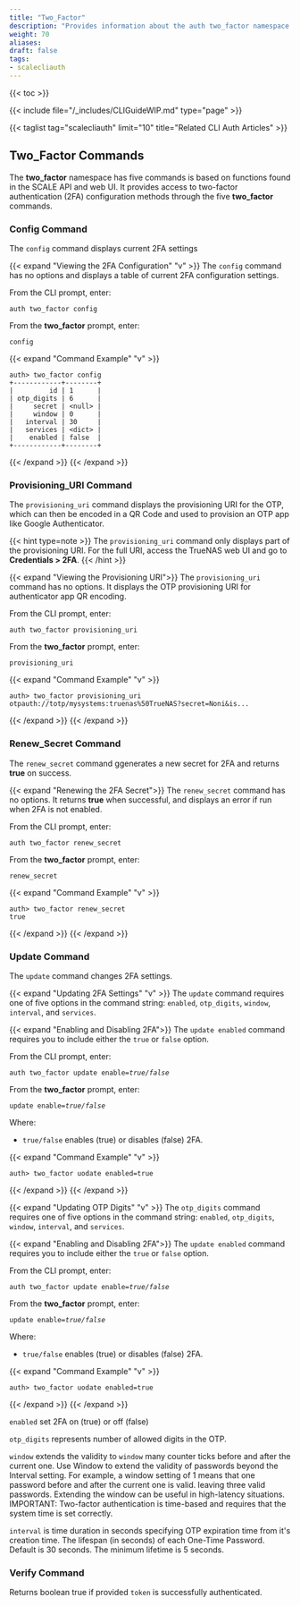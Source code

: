 ```yaml
---
title: "Two_Factor"
description: "Provides information about the auth two_factor namespace in the TrueNAS CLI. Includes command syntax and common commands."
weight: 70
aliases:
draft: false
tags:
- scalecliauth
---
```


{{< toc >}}

{{< include file="/_includes/CLIGuideWIP.md" type="page" >}}

{{< taglist tag="scalecliauth" limit="10" title="Related CLI Auth Articles" >}}

## Two_Factor Commands

The **two_factor** namespace has five commands is based on functions found in the SCALE API and web UI. 
It provides access to two-factor authentication (2FA) configuration methods through the five **two_factor** commands. 

### Config Command

The `config` command displays current 2FA settings

{{< expand "Viewing the 2FA Configuration" "v" >}}
The `config` command has no options and displays a table of current 2FA configuration settings.

From the CLI prompt, enter:

`auth two_factor config`

From the **two_factor** prompt, enter:

`config`

{{< expand "Command Example" "v" >}}
```
auth> two_factor config
+------------+--------+
|         id | 1      |
| otp_digits | 6      |
|     secret | <null> |
|     window | 0      |
|   interval | 30     |
|   services | <dict> |
|    enabled | false  |
+------------+--------+
```
{{< /expand >}}
{{< /expand >}}


### Provisioning_URI Command

The `provisioning_uri` command displays the provisioning URI for the OTP, which can then be encoded in a QR Code and used to
provision an OTP app like Google Authenticator.

{{< hint type=note >}}
The `provisioning_uri` command only displays part of the provisioning URI. For the full URI, access the TrueNAS web UI and go to **Credentials > 2FA**. 
{{< /hint >}}

{{< expand "Viewing the Provisioning URI">}}
The `provisioning_uri` command has no options. It displays the OTP provisioning URI for authenticator app QR encoding.

From the CLI prompt, enter:

`auth two_factor provisioning_uri`

From the **two_factor** prompt, enter:

`provisioning_uri`

{{< expand "Command Example" "v" >}}
```
auth> two_factor provisioning_uri
otpauth://totp/mysystems:truenas%50TrueNAS?secret=Noni&is...
```
{{< /expand >}}
{{< /expand >}}


### Renew_Secret Command

The `renew_secret` command ggenerates a new secret for 2FA and returns **true** on success.

{{< expand "Renewing the 2FA Secret">}}
The `renew_secret` command has no options. It returns **true** when successful, and displays an error if run when 2FA is not enabled.

From the CLI prompt, enter:

`auth two_factor renew_secret`

From the **two_factor** prompt, enter:

`renew_secret`

{{< expand "Command Example" "v" >}}
```
auth> two_factor renew_secret
true
```
{{< /expand >}}
{{< /expand >}}


### Update Command

The `update` command changes 2FA settings. 

{{< expand "Updating 2FA Settings" "v" >}}
The `update` command requires one of five options in the command string: `enabled`, `otp_digits`, `window`, `interval`, and `services`.

{{< expand "Enabling and Disabling 2FA">}}
The `update enabled` command requires you to include either the `true` or `false` option.

From the CLI prompt, enter:

<code>auth two_factor update enable=<i>true/false</i></code>

From the **two_factor** prompt, enter:

<code>update enable=<i>true/false</i></code>

Where:
* `true/false` enables (true) or disables (false) 2FA.

{{< expand "Command Example" "v" >}}
```
auth> two_factor uodate enabled=true

```
{{< /expand >}}
{{< /expand >}}


{{< expand "Updating OTP Digits" "v" >}}
The `otp_digits` command requires one of five options in the command string: `enabled`, `otp_digits`, `window`, `interval`, and `services`.

{{< expand "Enabling and Disabling 2FA">}}
The `update enabled` command requires you to include either the `true` or `false` option.

From the CLI prompt, enter:

<code>auth two_factor update enable=<i>true/false</i></code>

From the **two_factor** prompt, enter:

<code>update enable=<i>true/false</i></code>

Where:
* `true/false` enables (true) or disables (false) 2FA.

{{< expand "Command Example" "v" >}}
```
auth> two_factor uodate enabled=true

```
{{< /expand >}}
{{< /expand >}}






`enabled` set 2FA on (true) or off (false)

`otp_digits` represents number of allowed digits in the OTP.

`window` extends the validity to `window` many counter ticks before and after the current one. Use Window to extend the validity of passwords beyond the Interval setting. For example, a window setting of 1 means that one password before and after the current one is valid. leaving three valid passwords. Extending the window can be useful in high-latency situations. IMPORTANT: Two-factor authentication is time-based and requires that the system time is set correctly.

`interval` is time duration in seconds specifying OTP expiration time from it's creation time. The lifespan (in seconds) of each One-Time Password. Default is 30 seconds. The minimum lifetime is 5 seconds.

### Verify Command

Returns boolean true if provided `token` is successfully authenticated.